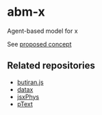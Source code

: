# abm-x
Agent-based model for x

See [proposed concept](concept)

## Related repositories
* [butiran.js](../../../butiran.js)
* [datax](../../../datax)
* [jsxPhys](../../../jsxphys)
* [pText](../../../ptext)
